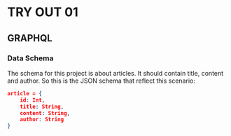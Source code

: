 # TRY OUT 01 


## GRAPHQL

### Data Schema

The schema for this project is about articles. It should contain title, content and author.
So this is the JSON schema that reflect this scenario:

```json
article = {
    id: Int,
    title: String,
    content: String,
    author: String
}
``` 
